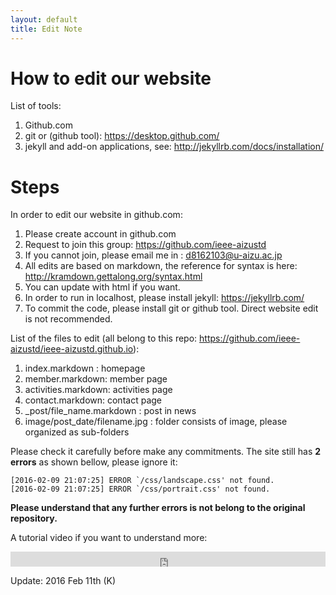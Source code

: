 ```yaml
---
layout: default
title: Edit Note
---
```

# How to edit our website
List of tools:

1. Github.com
2. git or (github tool): <https://desktop.github.com/>
3. jekyll and add-on applications, see: <http://jekyllrb.com/docs/installation/>

# Steps
In order to edit our website in github.com:

1. Please create account in github.com 
2. Request to join this group: <https://github.com/ieee-aizustd> 
3. If you cannot join, please email me in : <d8162103@u-aizu.ac.jp>
4. All edits are based on markdown, the reference for syntax is here: <http://kramdown.gettalong.org/syntax.html>
5. You can update with html if you want.
5. In order to run in localhost, please install jekyll: <https://jekyllrb.com/>
6. To commit the code, please install git or github tool. Direct website edit is not recommended.

List of the files to edit (all belong to this repo: <https://github.com/ieee-aizustd/ieee-aizustd.github.io>):

1. index.markdown : homepage
2. member.markdown: member page
3. activities.markdown: activities page
4. contact.markdown: contact page
5. _post/file_name.markdown : post in news
6. image/post_date/filename.jpg : folder consists of image, please organized as sub-folders

Please check it carefully before make any commitments. The site still has **2 errors** as shown bellow, please ignore it:

	[2016-02-09 21:07:25] ERROR `/css/landscape.css' not found.
	[2016-02-09 21:07:25] ERROR `/css/portrait.css' not found.

**Please understand that any further errors is not belong to the original repository.**

A tutorial video if you want to understand more:

<iframe width="100%"  height="24vw" src="https://www.youtube.com/embed/iWowJBRMtpc" frameborder="0" allowfullscreen></iframe>

Update: 2016 Feb 11th (K)
